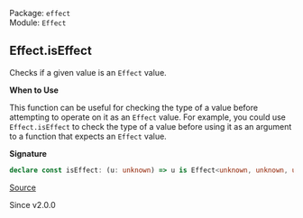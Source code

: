 Package: `effect`<br />
Module: `Effect`<br />

## Effect.isEffect

Checks if a given value is an `Effect` value.

**When to Use**

This function can be useful for checking the type of a value before
attempting to operate on it as an `Effect` value. For example, you could use
`Effect.isEffect` to check the type of a value before using it as an argument
to a function that expects an `Effect` value.

**Signature**

```ts
declare const isEffect: (u: unknown) => u is Effect<unknown, unknown, unknown>
```

[Source](https://github.com/Effect-TS/effect/tree/main/packages/effect/src/Effect.ts#L263)

Since v2.0.0